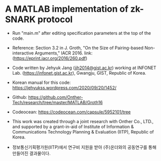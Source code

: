# A MATLAB implementation of zk-SNARK protocol

- Run "main.m" after editing specification parameters at the top of the code.
- Reference: Section 3.2 in J. Groth, "On the Size of Pairing-based Non-interactive Arguments," IACR 2016. link: (https://eprint.iacr.org/2016/260.pdf)
- Code written by Jehyuk Jang (jjh2014@gist.ac.kr) working at INFONET Lab. (https://infonet.gist.ac.kr), Gwangju, GIST, Republic of Korea.

- Korean manual for this code: https://jehyukss.wordpress.com/2020/09/20/1452/
- Github: https://github.com/Onther-Tech/research/tree/master/MATLAB/Groth16
- Codeocean: https://codeocean.com/capsule/5952101/tree
 
- This work was created through a joint research with Onther Co., LTD., and supported by a grant-in-aid of Institute of Information & Communications Technology Planning & Evaluation (IITP), Republic of Korea.
- 정보통신기획평가원(IITP)에서 연구비 지원을 받아 (주)온더와의 공동연구를 통해 만들어진 결과물이다.